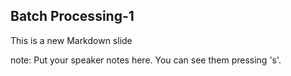 ##  Batch Processing-1

This is a new Markdown slide

note:
    Put your speaker notes here.
    You can see them pressing 's'.
